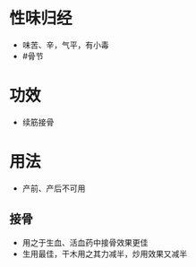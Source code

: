 # 性味归经
- 味苦、辛，气平，有小毒
-  #骨节
# 功效
- 续筋接骨
# 用法
- 产前、产后不可用
## 接骨
- 用之于生血、活血药中接骨效果更佳
- 生用最佳，干木用之其力减半，炒用效果又减半